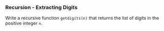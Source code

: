 ### Recursion - Extracting Digits

Write a recursive function `getdigits(n)` that returns the list of
digits in the positive integer `n`.
